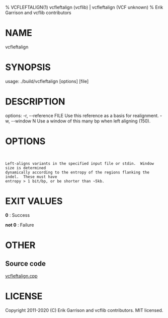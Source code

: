 % VCFLEFTALIGN(1) vcfleftalign (vcflib) | vcfleftalign (VCF unknown)
% Erik Garrison and vcflib contributors

# NAME

vcfleftalign

# SYNOPSIS

usage: ./build/vcfleftalign [options] [file]

# DESCRIPTION

options: -r, --reference FILE Use this reference as a basis for realignment. -w, --window N Use a window of this many bp when left aligning (150).

# OPTIONS

```


Left-aligns variants in the specified input file or stdin.  Window size is determined
dynamically according to the entropy of the regions flanking the indel.  These must have
entropy > 1 bit/bp, or be shorter than ~5kb.

```

# EXIT VALUES

**0**
: Success

**not 0**
: Failure

# OTHER

## Source code

[vcfleftalign.cpp](https://github.com/vcflib/vcflib/blob/master/src/vcfleftalign.cpp)

# LICENSE

Copyright 2011-2020 (C) Erik Garrison and vcflib contributors. MIT licensed.

<!--
  Created with ./scripts/bin2md.rb scripts/bin2md-template.erb
-->
